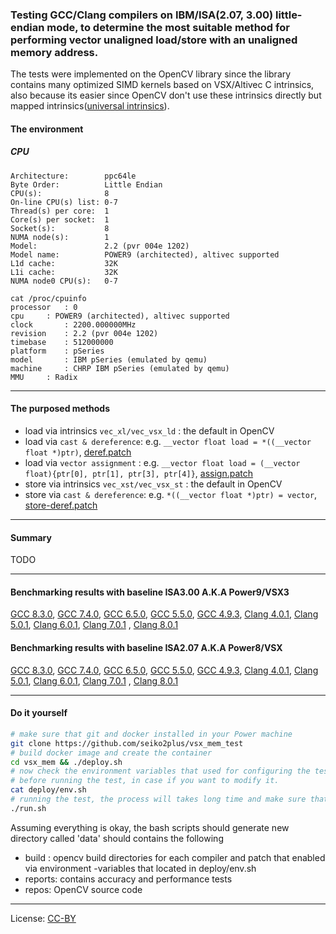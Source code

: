 ### Testing GCC/Clang compilers on IBM/ISA(2.07, 3.00) little-endian mode, to determine the most suitable method for performing vector unaligned load/store with an unaligned memory address.

The tests were implemented on the OpenCV library since the library contains many optimized SIMD kernels based on VSX/Altivec C intrinsics, also because its easier since OpenCV don't use these intrinsics directly but mapped intrinsics([universal intrinsics](https://docs.opencv.org/3.4/df/d91/group__core__hal__intrin.html)).

#### The environment

##### CPU

```
Architecture:        ppc64le
Byte Order:          Little Endian
CPU(s):              8
On-line CPU(s) list: 0-7
Thread(s) per core:  1
Core(s) per socket:  1
Socket(s):           8
NUMA node(s):        1
Model:               2.2 (pvr 004e 1202)
Model name:          POWER9 (architected), altivec supported
L1d cache:           32K
L1i cache:           32K
NUMA node0 CPU(s):   0-7
```
```
cat /proc/cpuinfo
processor	: 0
cpu		: POWER9 (architected), altivec supported
clock		: 2200.000000MHz
revision	: 2.2 (pvr 004e 1202)
timebase	: 512000000
platform	: pSeries
model		: IBM pSeries (emulated by qemu)
machine		: CHRP IBM pSeries (emulated by qemu)
MMU		: Radix
```

---

#### The purposed methods

- load via intrinsics `vec_xl/vec_vsx_ld` : the default in OpenCV
- load via `cast & dereference`: e.g. `__vector float load = *((__vector float *)ptr)`, [deref.patch](https://github.com/seiko2plus/vsx_mem_test/blob/master/patches/deref.patch)
- load via `vector assignment` :  e.g. `__vector float load = (__vector float){ptr[0], ptr[1], ptr[3], ptr[4]}`, [assign.patch](https://github.com/seiko2plus/vsx_mem_test/blob/master/patches/assign.patch)
- store via intrinsics `vec_xst/vec_vsx_st` : the default in OpenCV
- store via `cast & dereference`: e.g. `*((__vector float *)ptr) = vector`, [store-deref.patch](https://github.com/seiko2plus/vsx_mem_test/blob/master/patches/store-deref.patch)

---

#### Summary

TODO

---

#### Benchmarking results with baseline ISA3.00 A.K.A  Power9/VSX3
[GCC 8.3.0](reports_vsx3/gcc_8_vs_deref_gcc_8_assign_gcc_8_store-deref_gcc_8.md), [GCC 7.4.0](reports_vsx3/gcc_7_vs_deref_gcc_7_assign_gcc_7_store-deref_gcc_7.md), [GCC 6.5.0](reports_vsx3/gcc_6_vs_deref_gcc_6_assign_gcc_6_store-deref_gcc_6.md), [GCC 5.5.0](reports_vsx3/gcc_5_vs_deref_gcc_5_assign_gcc_5_store-deref_gcc_5.md), [GCC 4.9.3](reports_vsx3/gcc_4.9_vs_deref_gcc_4.9_assign_gcc_4.9_store-deref_gcc_4.9.md), [Clang 4.0.1](reports_vsx3/clang_4.0_vs_deref_clang_4.0_assign_clang_4.0_store-deref_clang_4.0.md), [Clang 5.0.1](reports_vsx3/clang_5.0_vs_deref_clang_5.0_assign_clang_5.0_store-deref_clang_5.0.md), [Clang 6.0.1](reports_vsx3/clang_6.0_vs_deref_clang_6.0_assign_clang_6.0_store-deref_clang_6.0.md), [Clang 7.0.1](reports_vsx3/clang_7_vs_deref_clang_7_assign_clang_7_store-deref_clang_7.md) , [Clang 8.0.1](reports_vsx3/clang_8_vs_deref_clang_8_assign_clang_8_store-deref_clang_8.md)


#### Benchmarking results with baseline ISA2.07 A.K.A  Power8/VSX
[GCC 8.3.0](reports_vsx/gcc_8_vs_assign_gcc_8.md), [GCC 7.4.0](reports_vsx/gcc_7_vs_deref_gcc_7_assign_gcc_7_store-deref_gcc_7.md), [GCC 6.5.0](reports_vsx/gcc_6_vs_deref_gcc_6_assign_gcc_6_store-deref_gcc_6.md), [GCC 5.5.0](reports_vsx/gcc_5_vs_deref_gcc_5_assign_gcc_5_store-deref_gcc_5.md), [GCC 4.9.3](reports_vsx/gcc_4.9_vs_deref_gcc_4.9_assign_gcc_4.9_store-deref_gcc_4.9.md), [Clang 4.0.1](reports_vsx/clang_4.0_vs_deref_clang_4.0_assign_clang_4.0_store-deref_clang_4.0.md), [Clang 5.0.1](reports_vsx/clang_5_vs_assign_clang_5.md), [Clang 6.0.1](reports_vsx/clang_6_vs_assign_clang_6.md), [Clang 7.0.1](reports_vsx/clang_7_vs_assign_clang_7.md) , [Clang 8.0.1](reports_vsx/clang_8_vs_assign_clang_8.md)

----

#### Do it yourself

```Bash
# make sure that git and docker installed in your Power machine
git clone https://github.com/seiko2plus/vsx_mem_test
# build docker image and create the container
cd vsx_mem && ./deploy.sh
# now check the environment variables that used for configuring the test
# before running the test, in case if you want to modify it.
cat deploy/env.sh
# running the test, the process will takes long time and make sure that you have enough space +10GB in your machine
./run.sh
````

Assuming everything is okay, the bash scripts should generate new directory called 'data' should contains the following

- build : opencv build directories for each compiler and patch that enabled via environment -variables that located in deploy/env.sh
- reports: contains accuracy and performance tests
- repos: OpenCV source code

---
License: [CC-BY](https://creativecommons.org/licenses/by/3.0/)
